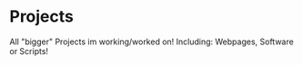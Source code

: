 Projects
========

All "bigger" Projects im working/worked on!
Including: Webpages, Software or Scripts!
